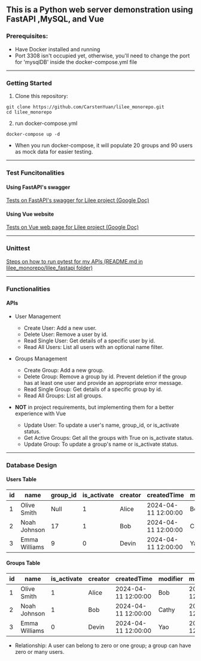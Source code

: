## This is a Python web server demonstration using FastAPI ,MySQL, and Vue

### Prerequisites:
- Have Docker installed and running
- Port 3308 isn't occupied yet, otherwise, you'll need to change the port for 'mysqlDB' inside the docker-compose.yml file

---
### Getting Started

1. Clone this repository:
```
git clone https://github.com/CarstenYuan/lilee_monorepo.git
cd lilee_monorepo
```
2. run docker-compose.yml
```
docker-compose up -d
```
- When you run docker-compose, it will populate 20 groups and 90 users as mock data for easier testing.

---
### Test Funcitonalities
#### Using FastAPI's swagger
[Tests on FastAPI's swagger for Lilee project (Google Doc)](https://docs.google.com/document/d/1wrQXcUyLsucOAMaBRd_eFOyPEB4xaptl4ITwmUukbWw/edit?usp=sharing)

#### Using Vue website
[Tests on Vue web page for Lilee project (Google Doc)](https://docs.google.com/document/d/1a9OkUvqk4BWjV08H2m1gKLXe-Gu8pmVkTjMyInvnzhY/edit?usp=sharing)

---
### Unittest
[Steps on how to run pytest for my APIs (README.md in lilee_monorepo/lilee_fastapi folder)](https://github.com/CarstenYuan/lilee_monorepo/tree/main/lilee_fastapi)

---
### Functionalities
#### APIs
- User Management
    - Create User: Add a new user.
    - Delete User: Remove a user by id.
    - Read Single User: Get details of a specific user by id.
    - Read All Users: List all users with an optional name filter.

- Groups Management
    - Create Group: Add a new group.
    - Delete Group: Remove a group by id. Prevent deletion if the group has at least one user and provide an appropriate error message.
    - Read Single Group: Get details of a specific group by id.
    - Read All Groups: List all groups.

- **NOT** in project requirements, but implementing them for a better experience with Vue
    - Update User: To update a user's name, group_id, or is_activate status.
    - Get Active Groups: Get all the groups with True on is_activate status.
    - Update Group: To update a group's name or is_activate status.
---
### Database Design
#### Users Table
| id     | name               | group_id| is_activate| creator | createdTime        | modifier| modifiedTime       |
|--------|--------------------|---------|------------|---------|--------------------|---------|--------------------|
| 1      | Olive Smith        | Null    | 1          | Alice   | 2024-04-11 12:00:00| Bob     | 2024-04-12 12:30:00|
| 2      | Noah Johnson       | 17      | 1          | Bob     | 2024-04-11 12:00:00| Cathy   | 2024-04-12 12:30:00|
| 3      | Emma Williams      | 9       | 0          | Devin   | 2024-04-11 12:00:00| Yao     | 2024-04-12 12:30:00|

#### Groups Table
| id     | name               | is_activate| creator | createdTime        | modifier| modifiedTime       |
|--------|--------------------|------------|---------|--------------------|---------|--------------------|
| 1      | Olive Smith        | 1          | Alice   | 2024-04-11 12:00:00| Bob     | 2024-04-12 12:30:00|
| 2      | Noah Johnson       | 1          | Bob     | 2024-04-11 12:00:00| Cathy   | 2024-04-12 12:30:00|
| 3      | Emma Williams      | 0          | Devin   | 2024-04-11 12:00:00| Yao     | 2024-04-12 12:30:00|

- Relationship: A user can belong to zero or one group; a group can have zero or many users.
